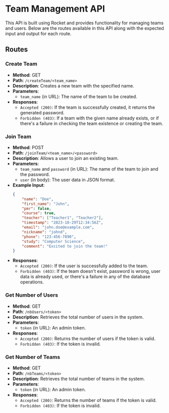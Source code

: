 # Team Management API

This API is built using Rocket and provides functionality for managing teams and users. Below are the routes available in this API along with the expected input and output for each route.

## Routes

### Create Team

- **Method**: GET
- **Path**: `/createTeam/<team_name>`
- **Description**: Creates a new team with the specified name.
- **Parameters**:
    - `team_name` (in URL): The name of the team to be created.
- **Responses**:
    - `Accepted (200)`: If the team is successfully created, it returns the generated password.
    - `Forbidden (403)`: If a team with the given name already exists, or if there's a failure in checking the team existence or creating the team.

### Join Team

- **Method**: POST
- **Path**: `/joinTeam/<team_name>/<password>`
- **Description**: Allows a user to join an existing team.
- **Parameters**:
    - `team_name` and `password` (in URL): The name of the team to join and the password.
    - `user` (in body): The user data in JSON format.
- **Example Input**:
    ```json
    {
        "name": "Doe",
        "first_name": "John",
        "pmr": false,
        "course": true,
        "teacher": ["Teacher1", "Teacher2"],
        "timestamp": "2023-10-29T12:34:56Z",
        "email": "john.doe@example.com",
        "nickname": "johnd",
        "phone": "123-456-7890",
        "study": "Computer Science",
        "comment": "Excited to join the team!"
    }
    ```
- **Responses**:
    - `Accepted (200)`: If the user is successfully added to the team.
    - `Forbidden (403)`: If the team doesn't exist, password is wrong, user data is already used, or there's a failure in any of the database operations.

### Get Number of Users

- **Method**: GET
- **Path**: `/nbUsers/<token>`
- **Description**: Retrieves the total number of users in the system.
- **Parameters**:
    - `token` (in URL): An admin token.
- **Responses**:
    - `Accepted (200)`: Returns the number of users if the token is valid.
    - `Forbidden (403)`: If the token is invalid.

### Get Number of Teams

- **Method**: GET
- **Path**: `/nbTeams/<token>`
- **Description**: Retrieves the total number of teams in the system.
- **Parameters**:
    - `token` (in URL): An admin token.
- **Responses**:
    - `Accepted (200)`: Returns the number of teams if the token is valid.
    - `Forbidden (403)`: If the token is invalid.

